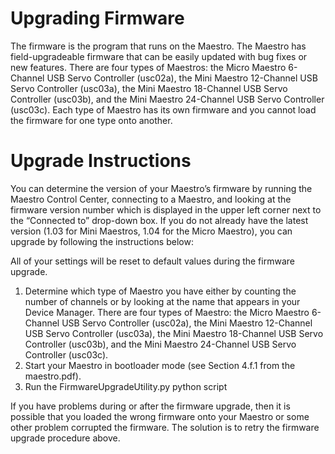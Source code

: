 # Upgrading Firmware

The firmware is the program that runs on the Maestro. The Maestro has field-upgradeable firmware that can be easily updated with bug fixes or new features. There are four types of Maestros: the Micro Maestro 6-Channel USB Servo Controller (usc02a), the Mini Maestro 12-Channel USB Servo Controller (usc03a), the Mini Maestro 18-Channel USB Servo Controller (usc03b), and the Mini Maestro 24-Channel USB Servo Controller (usc03c). Each type of Maestro has its own firmware and you cannot load the firmware for one type onto another.

# Upgrade Instructions

You can determine the version of your Maestro’s firmware by running the Maestro Control Center, connecting to a Maestro, and looking at the firmware version number which is displayed in the upper left corner next to the “Connected to” drop-down box. If you do not already have the latest version (1.03 for Mini Maestros, 1.04 for the Micro Maestro), you can upgrade by following the instructions below:

All of your settings will be reset to default values during the firmware upgrade.

1. Determine which type of Maestro you have either by counting the number of channels or by looking at the name that appears in your Device Manager. There are four types of Maestro: the Micro Maestro 6-Channel USB Servo Controller (usc02a), the Mini Maestro 12-Channel USB Servo Controller (usc03a), the Mini Maestro 18-Channel USB Servo Controller (usc03b), and the Mini Maestro 24-Channel USB Servo Controller (usc03c).
2. Start your Maestro in bootloader mode (see Section 4.f.1 from the maestro.pdf).
3. Run the FirmwareUpgradeUtility.py python script

If you have problems during or after the firmware upgrade, then it is possible that you loaded the wrong firmware onto your Maestro or some other problem corrupted the firmware. The solution is to retry the firmware upgrade procedure above. 